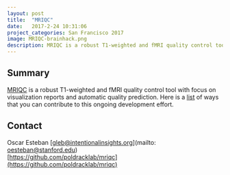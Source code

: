 ```yaml
---
layout: post
title:  "MRIQC"
date:   2017-2-24 10:31:06
project_categories: San Francisco 2017
image: MRIQC-brainhack.png
description: MRIQC is a robust T1-weighted and fMRI quality control tool with focus on visualization reports and automatic quality prediction.
---
```

## Summary
[MRIQC](http://mriqc.readthedocs.io) is a robust T1-weighted and fMRI quality control tool with focus on visualization reports and automatic quality prediction. Here is a [list](https://github.com/poldracklab/mriqc/issues?q=is%3Aopen+is%3Aissue+label%3A%22potential+hackathon+project%22) of ways that you can contribute to this ongoing development effort.


## Contact  
Oscar Esteban
[gleb@intentionalinsights.org](mailto: oesteban@stanford.edu)  
[https://github.com/poldracklab/mriqc](https://github.com/poldracklab/mriqc)  
